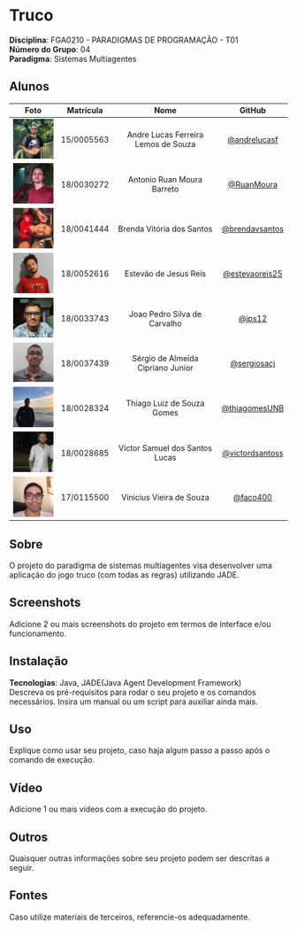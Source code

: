 # Truco

**Disciplina**: FGA0210 - PARADIGMAS DE PROGRAMAÇÃO - T01 <br>
**Número do Grupo**: 04<br>
**Paradigma**: Sistemas Multiagentes<br>

## Alunos
| Foto | Matrícula | Nome | GitHub |
|:--:|:--:|:--:|:--:|
| <img src="./images/members/andre.jpg" width="100">| 15/0005563 | Andre Lucas Ferreira Lemos de Souza | [@andrelucasf](https://github.com/andrelucasf) 
| <img src="./images/members/ruan.jpg" width="100">| 18/0030272 | Antonio Ruan Moura Barreto | [@RuanMoura](https://github.com/RuanMoura) 
| <img src="./images/members/brenda.jpg" width="100">| 18/0041444 | Brenda Vitória dos Santos | [@brendavsantos](https://github.com/brendavsantos)
| <img src="./images/members/estevao.jpg" width="100">| 18/0052616 | Estevão de Jesus Reis | [@estevaoreis25](https://github.com/estevaoreis25)
| <img src="./images/members/joao.jpg" width="100">| 18/0033743 | Joao Pedro Silva de Carvalho | [@jps12](https://github.com/jps12) 
| <img src="./images/members/sergio.jpg" width="100">| 18/0037439 | Sérgio de Almeida Cipriano Junior | [@sergiosacj](https://github.com/sergiosacj) 
| <img src="./images/members/thiago.jpg" width="100">| 18/0028324 | Thiago Luiz de Souza Gomes| [@thiagomesUNB](https://github.com/thiagomesUNB) 
| <img src="./images/members/victor.jpg" width="100">| 18/0028685 | Victor Samuel dos Santos Lucas| [@victordsantoss](https://github.com/victordsantoss) 
| <img src="./images/members/vini.jpg" width="100">| 17/0115500 | Vinicius Vieira de Souza | [@faco400](https://github.com/faco400) 

## Sobre 
O projeto do paradigma de sistemas multiagentes visa desenvolver uma aplicação do jogo truco (com todas as regras) utilizando JADE.

## Screenshots
Adicione 2 ou mais screenshots do projeto em termos de interface e/ou funcionamento.

## Instalação 
**Tecnologias**: Java, JADE(Java Agent Development Framework)<br>
Descreva os pré-requisitos para rodar o seu projeto e os comandos necessários.
Insira um manual ou um script para auxiliar ainda mais.

## Uso 
Explique como usar seu projeto, caso haja algum passo a passo após o comando de execução.

## Vídeo
Adicione 1 ou mais vídeos com a execução do projeto.

## Outros 
Quaisquer outras informações sobre seu projeto podem ser descritas a seguir.

## Fontes
Caso utilize materiais de terceiros, referencie-os adequadamente.
